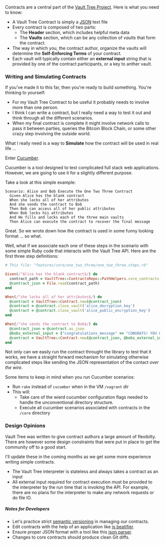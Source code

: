 Contracts are a central part of the [Vault Tree Project]. Here is what you
need to know:

* A Vault Tree Contract is simply a [JSON] text file
* Every contract is composed of two parts:
  - The **Header** section, which includes helpful meta data
  - The **Vaults** section, which can be any collection of _vaults_ that form the
    contract.
* The way in which you, the contract author, organize the vaults will determine the **Self-Enforcing Terms** of your contract.
* Each vault will typically contain either an **external input** string that is provided by one of the contract
  participants, or a key to anther vault.

### Writing and Simulating Contracts

If you've made it to this far, then you're ready to build something. You're
thinking to yourself:

* For my Vault Tree Contract to be useful it probably needs to involve more than one person.
* I think I can write a contract, but I really need a way to test it out and think through all the different scenarios.
* When my final contract is complete it might involve network calls to pass it
  between parties, queries the Bitcoin Block Chain, or some other crazy step involving the outside world.

What I really need is a way to **Simulate** how the contract will be used in real life ...

Enter [Cucumber].

[Cucumber]: https://github.com/cucumber/cucumber

Cucumber is a tool designed to test complicated full stack web applications. However, we are going to use it for a slightly different purpose.

Take a look at this simple example:

```Gherkin
Scenario: Alice and Bob Execute the One Two Three Contract
  Given Alice has the blank contract
  When she locks all of her attributes
  And she sends the contract to Bob
  Then Bob can access all of her public attributes
  When Bob locks his attributes
  And He fills and locks each of the three main vaults
  Then Alice can execute the contract to recover the final message
```

Great. So we wrote down how the contract is used in some funny looking format  ... so what.

Well, what if we associate each one of these steps in the scenario with some simple Ruby code that interacts with the Vault Tree API. Here are the first three step definitions:

```Ruby
# This file: "features/core/one_two_three/one_two_three.steps.rb"

Given(/^Alice has the blank contract$/) do
  contract_path = VaultTree::ContractsRepo::PathHelpers.core_contracts('one_two_three.0.7.0.json')
  @contract_json = File.read(contract_path)
end

When(/^she locks all of her attributes$/) do
  @contract = VaultTree::Contract.new(@contract_json)
  @contract = @contract.close_vault('alice_decryption_key')
  @contract = @contract.close_vault('alice_public_encryption_key')
end

When(/^she sends the contract to Bob$/) do
  @contract_json = @contract.as_json
  @bobs_external_input = {"congratulations_message" => "CONGRATS! YOU OPENED THE THIRD VAULT."}
  @contract = VaultTree::Contract.new(@contract_json, @bobs_external_input)
end
```

Not only can we easily run the contract throught the library to test that it
works, we have a straight forward mechanism for simulating otherwise complicated
steps like sending the JSON representation of the contact _over the wire_.

Some items to keep in mind when you run Cucumber scenarios:

* Run `rake` instead of `cucumber` when in the VM `/vagrant` dir
* This will:
  - Take care of the wierd cucumber configuration flags needed to handle the unconventional directory structure.
  - Execute all cucumber scenarios associated with contracts in the `/core` directory

### Design Opinions

Vault Tree was written to give contract authors a large amount of flexibilty.
There are however some design constraints that were put in place to get the
community off to a good start.

I'll update these in the coming months as we get some more experience writing simple contracts.

* The Vault Tree interpreter is stateless and always takes a contract as an input
* All external input required for contract execution must be provided to the
interpreter by the run time that is invoking the API. For example, there are no
plans for the interpreter to make any network requests or do file IO.


##### Notes for Developers

* Let's practice strict [semantic versioning] in managing our contracts.
* Edit contracts with the help of an application like [js beatifier].
* Ensure proper JSON format with a tool like this [json parser].
* Changes to core contracts should produce clean Git diffs.

[lab]: https://github.com/VaultTree/contracts/tree/master/lab
[core]: https://github.com/VaultTree/contracts/tree/master/core
[Contracts Repository]: https://github.com/VaultTree/contracts 
[JSON]: http://www.json.org 
[Vault Tree Homepage]: http://www.vault-tree.org
[Vault Tree Project]: http://www.vault-tree.org
[semantic versioning]: http://semver.org
[js beatifier]: http://jsbeautifier.org 
[json parser]: http://json.parser.online.fr
[json]: http://json.org
